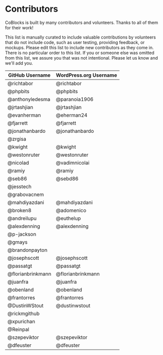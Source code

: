# Contributors

CoBlocks is built by many contributors and volunteers. Thanks to all of them for their work!

This list is manually curated to include valuable contributions by volunteers that do not include code, such as user testing, providing feedback, or mockups. Please edit this list to include new contributors as they come in. There is no particular order to this list. If you or someone else was omitted from this list, we assure you that was not intentional. Please let us know and we'll add you.

| GitHub Username  | WordPress.org Username |
| ---------------  | ---------------------- |
| @richtabor       | @richtabor             |
| @phpbits         | @phpbits               |
| @anthonyledesma  | @paranoia1906          |
| @jrtashjian      | @jrtashjian            |
| @evanherman      | @eherman24             |
| @fjarrett        | @fjarrett              |
| @jonathanbardo   | @jonathanbardo         |
| @zrgisa          |                        |
| @kwight          | @kwight                |
| @westonruter     | @westonruter           |
| @nicolad         | @vadimnicolai          |
| @ramiy           | @ramiy                 |
| @seb86           | @sebd86                |
| @jesstech        |                        |
| @grabovacnem     |                        |
| @mahdiyazdani    | @mahdiyazdani          |
| @broken8         | @adomenico             |
| @andreilupu      | @euthelup              |
| @alexdenning     | @alexdenning           |
| @p-jackson       |                        |
| @gmays           |                        |
| @brandonpayton   |                        |
| @josephscott     | @josephscott           |
| @passatgt        | @passatgt              |
| @florianbrinkmann| @florianbrinkmann      |
| @juanfra         | @juanfra               |
| @obenland        | @obenland              |
| @frantorres      | @frantorres            |
| @DustinWStout    | @dustinwstout          |
| @rickmgithub     |                        |
| @xpurichan       |                        |
| @Reinpal         |                        |
| @szepeviktor     | @szepeviktor           |
| @dfeuster        | @dfeuster              |
